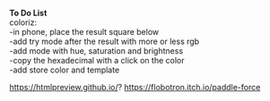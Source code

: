 <strong>To Do List</strong> <br>
  coloriz:<br>
-in phone, place the result square below<br>
-add try mode after the result with more or less rgb<br>
-add mode with hue, saturation and brightness<br>
   -copy the hexadecimal with a click on the color<br>
-add store color and template<br>

https://htmlpreview.github.io/?
https://flobotron.itch.io/paddle-force
